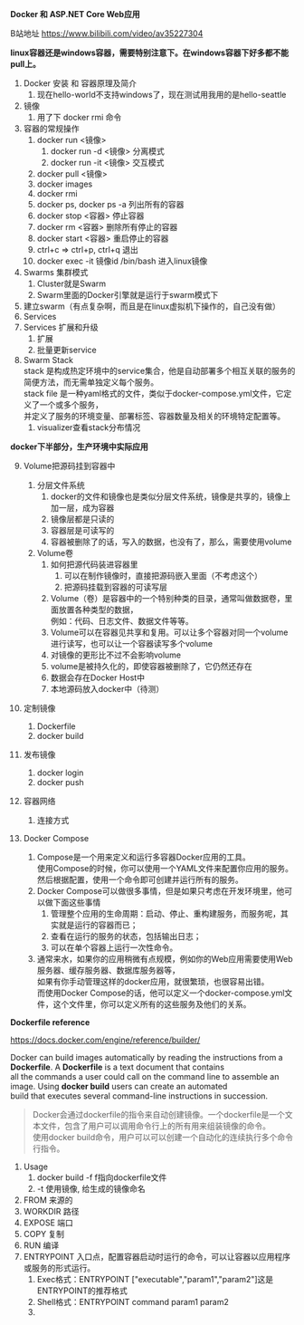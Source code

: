**Docker 和 ASP.NET Core Web应用**

B站地址 https://www.bilibili.com/video/av35227304

**linux容器还是windows容器，需要特别注意下。在windows容器下好多都不能pull上。**

1.  Docker 安装 和 容器原理及简介
    1.  现在hello-world不支持windows了，现在测试用我用的是hello-seattle
2.  镜像
    1.  用了下 docker rmi 命令
3.  容器的常规操作
    1.  docker run <镜像>
        1.  docker run -d <镜像>    分离模式
        2.  docker run -it <镜像>   交互模式
    2.  docker pull <镜像>
    3.  docker images
    4.  docker rmi
    5.  docker ps, docker ps -a 列出所有的容器
    6.  docker stop <容器> 停止容器
    7.  docker rm <容器> 删除所有停止的容器
    8.  docker start <容器> 重启停止的容器
    9.  ctrl+c  =>  ctrl+p, ctrl+q 退出
    10. docker exec -it 镜像id /bin/bash        进入linux镜像
4.  Swarms 集群模式
    1.  Cluster就是Swarm
    2.  Swarm里面的Docker引擎就是运行于swarm模式下
5.  建立swarm（有点复杂啊，而且是在linux虚拟机下操作的，自己没有做）
6.  Services
7.  Services  扩展和升级
    1.  扩展
    2.  批量更新service
8.  Swarm Stack</br>
    stack 是构成热定环境中的service集合，他是自动部署多个相互关联的服务的简便方法，而无需单独定义每个服务。</br>
    stack file 是一种yaml格式的文件，类似于docker-compose.yml文件，它定义了一个或多个服务，</br>
    并定义了服务的环境变量、部署标签、容器数量及相关的环境特定配置等。</br>
    1.  visualizer查看stack分布情况

**docker下半部分，生产环境中实际应用**

9.  Volume把源码挂到容器中
    1.  分层文件系统
        1.  docker的文件和镜像也是类似分层文件系统，镜像是共享的，镜像上加一层，成为容器
        2.  镜像层都是只读的
        3.  容器层是可读写的
        4.  容器被删除了的话，写入的数据，也没有了，那么，需要使用volume
    2.  Volume卷
        1.  如何把源代码装进容器里
            1.  可以在制作镜像时，直接把源码嵌入里面（不考虑这个）
            2.  把源码挂载到容器的可读写层
        2.  Volume（卷）是容器中的一个特别种类的目录，通常叫做数据卷，里面放置各种类型的数据，<br/>
            例如：代码、日志文件、数据文件等等。
        3.  Volume可以在容器见共享和复用。可以让多个容器对同一个volume进行读写，也可以让一个容器读写多个volume
        4.  对镜像的更形比不过不会影响volume
        5.  volume是被持久化的，即使容器被删除了，它仍然还存在
        6.  数据会存在Docker Host中
        7.  本地源码放入docker中（待测）

10. 定制镜像
    1.  Dockerfile
    2.  docker build

11. 发布镜像
    1.  docker login
    2.  docker push

12. 容器网络
    1.  连接方式

13. Docker Compose
    1.  Compose是一个用来定义和运行多容器Docker应用的工具。<br/>
        使用Compose的时候，你可以使用一个YAML文件来配置你应用的服务。<br/>
        然后根据配置，使用一个命令即可创建并运行所有的服务。<br/>
    2.  Docker Compose可以做很多事情，但是如果只考虑在开发环境里，他可以做下面这些事情<br/>
        1.  管理整个应用的生命周期：启动、停止、重构建服务，而服务呢，其实就是运行的容器而已；<br/>
        2.  查看在运行的服务的状态，包括输出日志；<br/>
        3.  可以在单个容器上运行一次性命令。<br/>
    3.  通常来水，如果你的应用稍微有点规模，例如你的Web应用需要使用Web服务器、缓存服务器、数据库服务器等，<br/>
        如果有你手动管理这样的docker应用，就很繁琐，也很容易出错。<br/>
        而使用Docker Compose的话，他可以定义一个docker-compose.yml文件，这个文件里，你可以定义所有的这些服务及他们的关系。<br/>

**Dockerfile reference**

https://docs.docker.com/engine/reference/builder/

Docker can build images automatically by reading the instructions from a **Dockerfile**. A **Dockerfile** is a text document that contains<br/>
all the commands a user could call on the command line to assemble an image. Using **docker build** users can create an automated<br/>
build that executes several command-line instructions in succession.<br/>

>Docker会通过dockerfile的指令来自动创建镜像。一个dockerfile是一个文本文件，包含了用户可以调用命令行上的所有用来组装镜像的命令。<br/>
>使用docker build命令，用户可以可以创建一个自动化的连续执行多个命令行指令。<br/>


1. Usage
   1. docker build -f  f指向dockerfile文件
   2. -t 使用镜像, 给生成的镜像命名
2. FROM 来源的
3. WORKDIR 路径
4. EXPOSE 端口
5. COPY 复制
6. RUN 编译
7. ENTRYPOINT 入口点，配置容器启动时运行的命令，可以让容器以应用程序或服务的形式运行。
   1. Exec格式：ENTRYPOINT ["executable","param1","param2"]这是ENTRYPOINT的推荐格式
   2. Shell格式：ENTRYPOINT command param1 param2
   3. 